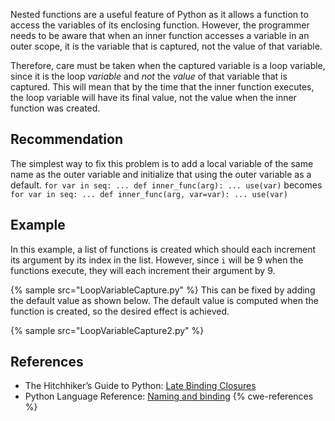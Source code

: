Nested functions are a useful feature of Python as it allows a function to access the variables of its enclosing function. However, the programmer needs to be aware that when an inner function accesses a variable in an outer scope, it is the variable that is captured, not the value of that variable.

Therefore, care must be taken when the captured variable is a loop variable, since it is the loop *variable* and *not* the *value* of that variable that is captured. This will mean that by the time that the inner function executes, the loop variable will have its final value, not the value when the inner function was created.


## Recommendation
The simplest way to fix this problem is to add a local variable of the same name as the outer variable and initialize that using the outer variable as a default. ` for var in seq: ... def inner_func(arg): ... use(var) ` becomes ` for var in seq: ... def inner_func(arg, var=var): ... use(var) `


## Example
In this example, a list of functions is created which should each increment its argument by its index in the list. However, since `i` will be 9 when the functions execute, they will each increment their argument by 9.

{% sample src="LoopVariableCapture.py" %}
This can be fixed by adding the default value as shown below. The default value is computed when the function is created, so the desired effect is achieved.

{% sample src="LoopVariableCapture2.py" %}

## References
* The Hitchhiker’s Guide to Python: [Late Binding Closures](http://docs.python-guide.org/en/latest/writing/gotchas/#late-binding-closures)
* Python Language Reference: [Naming and binding](https://docs.python.org/reference/executionmodel.html#naming-and-binding)
{% cwe-references %}
